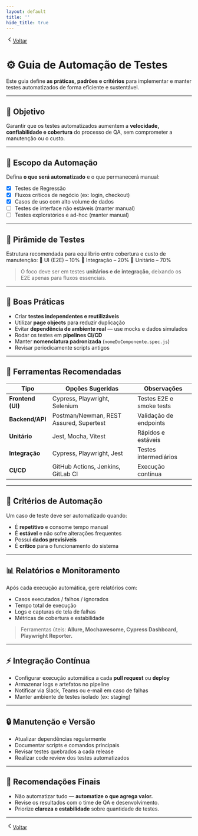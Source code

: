 ```yaml
---
layout: default
title: ''
hide_title: true
---
```


[  <svg width="18" height="18" viewBox="0 0 24 24" fill="none" aria-hidden="true" focusable="false" xmlns="http://www.w3.org/2000/svg">
    <path d="M15 18l-6-6 6-6" stroke="currentColor" stroke-width="2" stroke-linecap="round" stroke-linejoin="round"/>
  </svg>Voltar](../../readme.md)  

# ⚙️ Guia de Automação de Testes  

Este guia define **as práticas, padrões e critérios** para implementar e manter testes automatizados de forma eficiente e sustentável.

---

## 🎯 Objetivo
Garantir que os testes automatizados aumentem a **velocidade, confiabilidade e cobertura** do processo de QA, sem comprometer a manutenção ou o custo.

---

## 🧱 Escopo da Automação
Defina **o que será automatizado** e o que permanecerá manual:

- [x] Testes de Regressão  
- [x] Fluxos críticos de negócio (ex: login, checkout)  
- [x] Casos de uso com alto volume de dados  
- [ ] Testes de interface não estáveis (manter manual)  
- [ ] Testes exploratórios e ad-hoc (manter manual)  

---

## 🧩 Pirâmide de Testes
Estrutura recomendada para equilíbrio entre cobertura e custo de manutenção:
🔺 UI (E2E) – 10%
🔹 Integração – 20%
🔸 Unitário – 70%

> O foco deve ser em testes **unitários e de integração**, deixando os E2E apenas para fluxos essenciais.

---

## 🧠 Boas Práticas
- Criar **testes independentes e reutilizáveis**  
- Utilizar **page objects** para reduzir duplicação  
- Evitar **dependência de ambiente real** — use mocks e dados simulados  
- Rodar os testes em **pipelines CI/CD**  
- Manter **nomenclatura padronizada** (`nomeDoComponente.spec.js`)  
- Revisar periodicamente scripts antigos  

---

## 🧰 Ferramentas Recomendadas

| Tipo | Opções Sugeridas | Observações |
|------|------------------|-------------|
| **Frontend (UI)** | Cypress, Playwright, Selenium | Testes E2E e smoke tests |
| **Backend/API** | Postman/Newman, REST Assured, Supertest | Validação de endpoints |
| **Unitário** | Jest, Mocha, Vitest | Rápidos e estáveis |
| **Integração** | Cypress, Playwright, Jest | Testes intermediários |
| **CI/CD** | GitHub Actions, Jenkins, GitLab CI | Execução contínua |

---

## 🧮 Critérios de Automação
Um caso de teste deve ser automatizado quando:
- É **repetitivo** e consome tempo manual  
- É **estável** e não sofre alterações frequentes  
- Possui **dados previsíveis**  
- É **crítico** para o funcionamento do sistema  

---

## 📊 Relatórios e Monitoramento
Após cada execução automática, gere relatórios com:
- Casos executados / falhos / ignorados  
- Tempo total de execução  
- Logs e capturas de tela de falhas  
- Métricas de cobertura e estabilidade  

> Ferramentas úteis: **Allure, Mochawesome, Cypress Dashboard, Playwright Reporter.**

---

## ⚡ Integração Contínua
- Configurar execução automática a cada **pull request** ou **deploy**  
- Armazenar logs e artefatos no pipeline  
- Notificar via Slack, Teams ou e-mail em caso de falhas  
- Manter ambiente de testes isolado (ex: staging)  

---

## 🔒 Manutenção e Versão
- Atualizar dependências regularmente  
- Documentar scripts e comandos principais  
- Revisar testes quebrados a cada release  
- Realizar code review dos testes automatizados  

---

## 🧭 Recomendações Finais
- Não automatizar tudo — **automatize o que agrega valor.**  
- Revise os resultados com o time de QA e desenvolvimento.  
- Priorize **clareza e estabilidade** sobre quantidade de testes.  

---

[  <svg width="18" height="18" viewBox="0 0 24 24" fill="none" aria-hidden="true" focusable="false" xmlns="http://www.w3.org/2000/svg">
    <path d="M15 18l-6-6 6-6" stroke="currentColor" stroke-width="2" stroke-linecap="round" stroke-linejoin="round"/>
  </svg>Voltar](../../readme.md)  